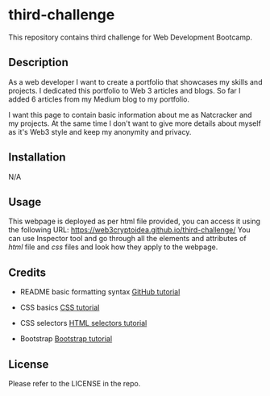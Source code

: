 # third-challenge

This repository contains third challenge for Web Development Bootcamp.

## Description

As a web developer I want to create a portfolio that showcases my skills and projects. I dedicated this portfolio to Web 3 articles and blogs. So far I added 6 articles from my Medium blog to my portfolio. 

I want this page to contain basic information about me as Natcracker and my projects. At the same time I don't want to give more details about myself as it's Web3 style and keep my anonymity and privacy.

## Installation
N/A

## Usage 
This webpage is deployed as per html file provided, you can access it using the following URL: https://web3cryptoidea.github.io/third-challenge/
You can use Inspector tool and go through all the elements and attributes of *html* file and *css* files and look how they apply to the webpage.
 
## Credits

- README basic formatting syntax [GitHub tutorial](https://docs.github.com/en/get-started/writing-on-github/getting-started-with-writing-and-formatting-on-github/basic-writing-and-formatting-syntax)

- CSS basics [CSS tutorial](https://developer.mozilla.org/en-US/docs/Learn/Getting_started_with_the_web/CSS_basics) 

- CSS selectors [HTML selectors tutorial](https://developer.mozilla.org/en-US/docs/Web/CSS/Attribute_selectors)

- Bootstrap [Bootstrap tutorial](https://getbootstrap.com/docs/4.0/getting-started/introduction/)

## License
Please refer to the LICENSE in the repo.
